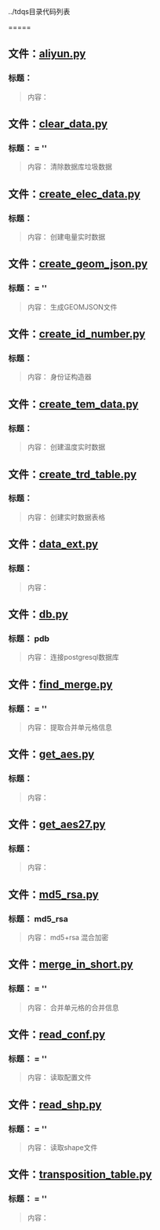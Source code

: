../tdqs目录代码列表
=====

## 文件：[aliyun.py](aliyun.py)### 标题：> 内容：
## 文件：[clear_data.py](clear_data.py)### 标题： = ''
> 内容： 清除数据库垃圾数据

## 文件：[create_elec_data.py](create_elec_data.py)### 标题：> 内容：       创建电量实时数据

## 文件：[create_geom_json.py](create_geom_json.py)### 标题： = ''
> 内容： 生成GEOMJSON文件

## 文件：[create_id_number.py](create_id_number.py)### 标题：> 内容：       身份证构造器

## 文件：[create_tem_data.py](create_tem_data.py)### 标题：> 内容：       创建温度实时数据

## 文件：[create_trd_table.py](create_trd_table.py)### 标题：> 内容：       创建实时数据表格

## 文件：[data_ext.py](data_ext.py)### 标题：> 内容：
## 文件：[db.py](db.py)### 标题：         pdb
> 内容：       连接postgresql数据库

## 文件：[find_merge.py](find_merge.py)### 标题： = ''
> 内容： 提取合并单元格信息

## 文件：[get_aes.py](get_aes.py)### 标题：> 内容：
## 文件：[get_aes27.py](get_aes27.py)### 标题：> 内容：
## 文件：[md5_rsa.py](md5_rsa.py)### 标题：         md5_rsa
> 内容：       md5+rsa 混合加密

## 文件：[merge_in_short.py](merge_in_short.py)### 标题： = ''
> 内容：  合并单元格的合并信息

## 文件：[read_conf.py](read_conf.py)### 标题： = ''
> 内容： 读取配置文件

## 文件：[read_shp.py](read_shp.py)### 标题： = ''
> 内容： 读取shape文件

## 文件：[transposition_table.py](transposition_table.py)### 标题： = ''
> 内容：
